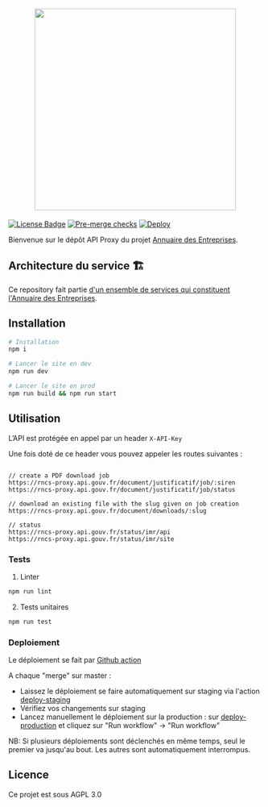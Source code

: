<h1 align="center">
  <img src="https://github.com/annuaire-entreprises-data-gouv-fr/.github/assets/8900205/b1fb5c11-8199-451c-a0ac-808c9bfa97cd" width="400px" />
</h1>

<a href="https://github.com/annuaire-entreprises-data-gouv-fr/api-proxy/blob/main/LICENSE"><img src="https://img.shields.io/github/license/etalab/annuaire-entreprises-api-proxy.svg?color=green" alt="License Badge"></a>
[![Pre-merge checks](https://github.com/annuaire-entreprises-data-gouv-fr/api-proxy/actions/workflows/pre-merge.yml/badge.svg)](https://github.com/annuaire-entreprises-data-gouv-fr/api-proxy/actions/workflows/pre-merge.yml)
[![Deploy](https://github.com/annuaire-entreprises-data-gouv-fr/api-proxy/actions/workflows/deploy.yml/badge.svg)](https://github.com/annuaire-entreprises-data-gouv-fr/api-proxy/actions/workflows/deploy.yml)

Bienvenue sur le dépôt API Proxy du projet [Annuaire des Entreprises](https://annuaire-entreprises.data.gouv.fr).

## Architecture du service 🏗

Ce repository fait partie [d'un ensemble de services qui constituent l'Annuaire des Entreprises](https://github.com/annuaire-entreprises-data-gouv-fr/site?tab=readme-ov-file#dépôts-liés-).

## Installation

```bash
# Installation
npm i

# Lancer le site en dev
npm run dev

# Lancer le site en prod
npm run build && npm run start

```

## Utilisation

L’API est protégée en appel par un header `X-API-Key`

Une fois doté de ce header vous pouvez appeler les routes suivantes :

```

// create a PDF download job
https://rncs-proxy.api.gouv.fr/document/justificatif/job/:siren
https://rncs-proxy.api.gouv.fr/document/justificatif/job/status

// download an existing file with the slug given on job creation
https://rncs-proxy.api.gouv.fr/document/downloads/:slug

// status
https://rncs-proxy.api.gouv.fr/status/imr/api
https://rncs-proxy.api.gouv.fr/status/imr/site
```

### Tests

1. Linter

```bash
npm run lint
```

2. Tests unitaires

```bash
npm run test
```

### Deploiement

Le déploiement se fait par [Github action](https://github.com/annuaire-entreprises-data-gouv-fr/api-proxy/actions)

A chaque "merge" sur master :

- Laissez le déploiement se faire automatiquement sur staging via l'action [deploy-staging](https://github.com/annuaire-entreprises-data-gouv-fr/api-proxy/actions/workflows/deploy-staging.yml)
- Vérifiez vos changements sur staging
- Lancez manuellement le déploiement sur la production : sur [deploy-production](https://github.com/annuaire-entreprises-data-gouv-fr/api-proxy/actions/workflows/deploy-production.yml) et cliquez sur "Run workflow" -> "Run workflow"

NB: Si plusieurs déploiements sont déclenchés en même temps, seul le premier va jusqu'au bout. Les autres sont automatiquement interrompus.

## Licence

Ce projet est sous AGPL 3.0
